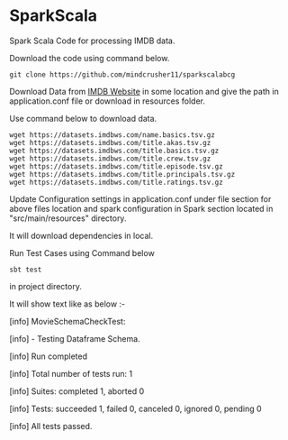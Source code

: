 # SparkScala
Spark Scala Code for processing IMDB data.

Download the code using command below.

```
git clone https://github.com/mindcrusher11/sparkscalabcg
```

Download Data from [IMDB Website](https://datasets.imdbws.com/) in some location and give the path in application.conf file or download in resources folder.

Use command below to download data.

```
wget https://datasets.imdbws.com/name.basics.tsv.gz
wget https://datasets.imdbws.com/title.akas.tsv.gz
wget https://datasets.imdbws.com/title.basics.tsv.gz
wget https://datasets.imdbws.com/title.crew.tsv.gz
wget https://datasets.imdbws.com/title.episode.tsv.gz
wget https://datasets.imdbws.com/title.principals.tsv.gz
wget https://datasets.imdbws.com/title.ratings.tsv.gz
```

Update Configuration settings in application.conf under file section for above files location and spark configuration in Spark section located in "src/main/resources" directory.


It will download dependencies in local.

Run Test Cases using Command below 

```
sbt test 
```

in project directory.

It will show text like as below :-

[info] MovieSchemaCheckTest:

[info] - Testing Dataframe Schema.

[info] Run completed 

[info] Total number of tests run: 1

[info] Suites: completed 1, aborted 0

[info] Tests: succeeded 1, failed 0, canceled 0, ignored 0, pending 0

[info] All tests passed.


